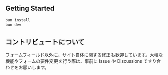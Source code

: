 ## Getting Started

```bash
bun install
bun dev
```

## コントリビュートについて

フォームフィールド以外に、サイト自体に関する修正も歓迎しています。大幅な機能やフォームの要件変更を行う際は、事前に Issue や Discussions ですり合わせをお願いします。
